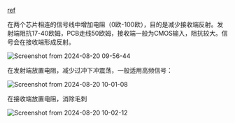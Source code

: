 [ref](https://www.bilibili.com/video/BV1xL411i7PF/?spm_id_from=333.999.0.0&vd_source=e0dc0ee350340932342c58cb327ec5a2)

在两个芯片相连的信号线中增加电阻（0欧-100欧），目的是减少接收端反射。发射端阻抗17-40欧姆，PCB走线50欧姆，接收端一般为CMOS输入，阻抗较大。信号会在接收端形成反射。

![Screenshot from 2024-08-20 09-56-44](https://github.com/user-attachments/assets/bd7cc8e8-c417-467d-a0eb-8bd873c826d8)

在发射端放置电阻，减少过冲下冲震荡，一般适用高频信号：

![Screenshot from 2024-08-20 10-01-08](https://github.com/user-attachments/assets/d64cf1f1-829a-4513-bc85-86e0cbe91a92)


在接收端放置电阻，消除毛刺

![Screenshot from 2024-08-20 10-02-12](https://github.com/user-attachments/assets/f9ca8790-8cbf-49ea-a337-e587371662f5)
